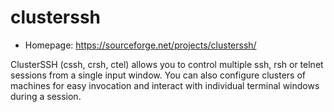 # clusterssh

* Homepage: https://sourceforge.net/projects/clusterssh/

ClusterSSH (cssh, crsh, ctel) allows you to control multiple ssh, rsh or
 telnet sessions from a single input window.  You can also configure
 clusters of machines for easy invocation and interact with individual
 terminal windows during a session.
